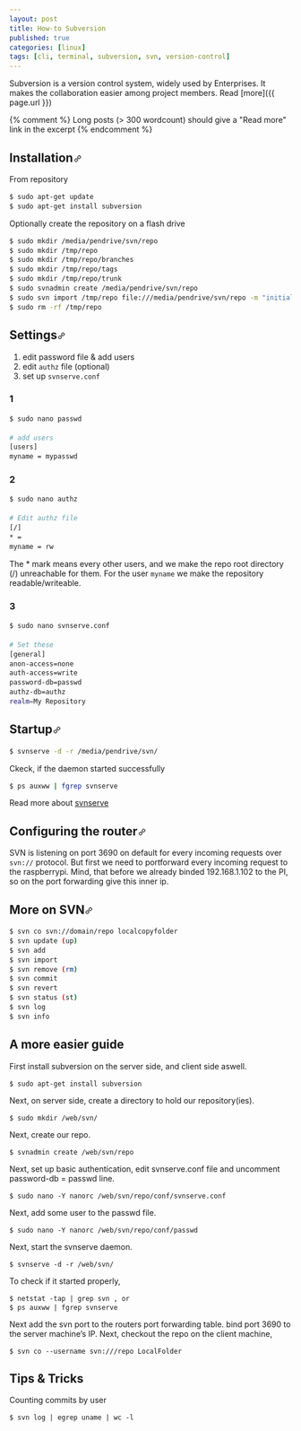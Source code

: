 ```yaml
---
layout: post
title: How-to Subversion
published: true
categories: [linux]
tags: [cli, terminal, subversion, svn, version-control]
---
```


Subversion is a version control system, widely used by Enterprises. It makes the collaboration easier among project members. Read [more]({{ page.url }})

{% comment %}
Long posts (> 300 wordcount) should give a "Read more" link in the excerpt
{% endcomment %}

## Installation[![permalink](/assets/permalink.png)]({{page.url}}#installation)

From repository

```bash
$ sudo apt-get update
$ sudo apt-get install subversion
```

Optionally create the repository on a flash drive

```bash
$ sudo mkdir /media/pendrive/svn/repo
$ sudo mkdir /tmp/repo
$ sudo mkdir /tmp/repo/branches
$ sudo mkdir /tmp/repo/tags
$ sudo mkdir /tmp/repo/trunk
$ sudo svnadmin create /media/pendrive/svn/repo
$ sudo svn import /tmp/repo file:///media/pendrive/svn/repo -m "initial import"
$ sudo rm -rf /tmp/repo
```

## Settings[![permalink](/assets/permalink.png)]({{page.url}}#settings)

1. edit password file & add users
2. edit `authz` file (optional)
3. set up `svnserve.conf`

### 1

```bash
$ sudo nano passwd

# add users
[users]
myname = mypasswd
```

### 2

```bash
$ sudo nano authz

# Edit authz file
[/]
* =
myname = rw
```

The * mark means every other users, and we make the repo root directory (/) unreachable for them. For the user `myname` we make the repository readable/writeable.

### 3

```bash
$ sudo nano svnserve.conf

# Set these
[general]
anon-access=none
auth-access=write
password-db=passwd
authz-db=authz
realm=My Repository
```

## Startup[![permalink](/assets/permalink.png)]({{page.url}}#startup)

```bash
$ svnserve -d -r /media/pendrive/svn/
```

Ckeck, if the daemon started successfully

```bash
$ ps auxww | fgrep svnserve
```

Read more about [svnserve](https://href.li/?http://svnbook.red-bean.com/en/1.6/svn.serverconfig.svnserve.html)

## Configuring the router[![permalink](/assets/permalink.png)]({{page.url}}#configuring-the-router)

SVN is listening on port 3690 on default for every incoming requests over `svn://` protocol. But first we need to portforward every incoming request to the raspberrypi. Mind, that before we already binded 192.168.1.102 to the PI, so on the port forwarding give this inner ip.

## More on SVN[![permalink](/assets/permalink.png)]({{page.url}}#more-on-svn)

```bash
$ svn co svn://domain/repo localcopyfolder
$ svn update (up)
$ svn add
$ svn import
$ svn remove (rm)
$ svn commit
$ svn revert
$ svn status (st)
$ svn log
$ svn info
``` 

## A more easier guide

First install subversion on the server side, and client side aswell.
    
    $ sudo apt-get install subversion

Next, on server side, create a directory to hold our repository(ies).

    $ sudo mkdir /web/svn/

Next, create our repo.

    $ svnadmin create /web/svn/repo

Next, set up basic authentication, edit svnserve.conf file and uncomment password-db = passwd line.

    $ sudo nano -Y nanorc /web/svn/repo/conf/svnserve.conf

Next, add some user to the passwd file.

    $ sudo nano -Y nanorc /web/svn/repo/conf/passwd

Next, start the svnserve daemon.

    $ svnserve -d -r /web/svn/

To check if it started properly,
    
    $ netstat -tap | grep svn , or
    $ ps auxww | fgrep svnserve

Next add the svn port to the routers port forwarding table. bind port 3690 to the server machine’s IP.
Next, checkout the repo on the client machine,

    $ svn co --username svn:///repo LocalFolder

## Tips & Tricks

Counting commits by user

    $ svn log | egrep uname | wc -l